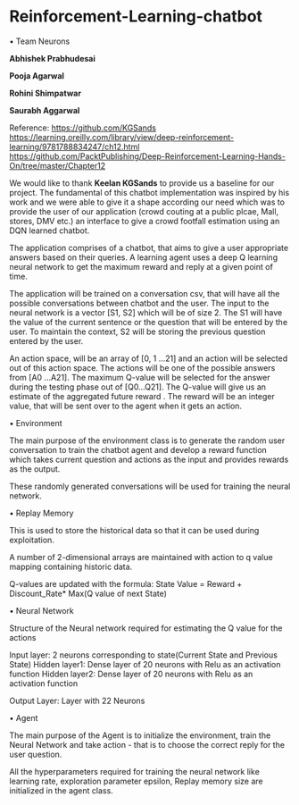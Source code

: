 # Reinforcement-Learning-chatbot

• Team Neurons

<b>Abhishek Prabhudesai 

Pooja Agarwal 

Rohini Shimpatwar

Saurabh Aggarwal</b>


Reference:
https://github.com/KGSands
https://learning.oreilly.com/library/view/deep-reinforcement-learning/9781788834247/ch12.html
https://github.com/PacktPublishing/Deep-Reinforcement-Learning-Hands-On/tree/master/Chapter12

We would like to thank <b>Keelan KGSands</b> to provide us a baseline for our project. The fundamental of this chatbot implementation was inspired by his work and we were able to give it a shape according our need which was to provide the user of our application (crowd couting at a public plcae, Mall, stores, DMV etc.) an interface to give a crowd footfall estimation  using an DQN learned chatbot.



The application comprises of a chatbot, that aims to give a user appropriate answers based on their queries. A learning agent uses a deep Q learning neural network to get the maximum reward and reply at a given point of time. 

The application will be trained on a conversation csv, that will have all the possible conversations between chatbot and the user. The input to the neural network is a vector [S1, S2] which will be of size 2. The S1 will have the value of the current sentence or the question that will be entered by the user. To maintain the context, S2 will be storing the previous question entered by the user. 

An action space, will be an array of [0, 1 ...21] and an action will be selected out of this action space. The actions will be one of the possible answers from [A0 ...A21]. The maximum Q-value will be selected for the answer during the testing phase out of [Q0…Q21]. The Q-value will give us an estimate of the aggregated future reward . The reward will be an integer value, that will be sent over to the agent when it gets an action. 

• Environment

The main purpose of the environment class is to generate the random user conversation to train the chatbot agent and develop a reward function which takes current question and actions as the input and provides rewards as the output.

These randomly generated conversations will be used for training the neural network.

• Replay Memory

This is used to store the historical data so that it can be used during exploitation. 

A number of 2-dimensional arrays are maintained with action to q value mapping containing historic data.

Q-values are updated with the formula:
State Value = Reward + Discount_Rate* Max(Q value of next State)

• Neural Network

Structure of the Neural network required for estimating the Q value for the actions 

Input layer: 2 neurons corresponding to state(Current State and Previous State)
Hidden layer1: Dense layer of 20 neurons with Relu as an activation function 
Hidden layer2: Dense layer of 20 neurons with Relu as an activation function

Output Layer: Layer with 22 Neurons

• Agent

The main purpose of the Agent is to initialize the environment, train the Neural Network and take action - that is to choose the correct reply for the user question. 

All the hyperparameters required for training the neural network like learning rate, exploration parameter epsilon, Replay memory size are initialized in the agent class.




